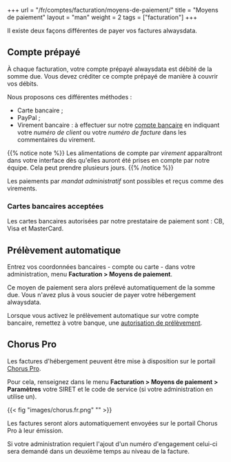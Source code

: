 +++
url = "/fr/comptes/facturation/moyens-de-paiement/"
title = "Moyens de paiement"
layout = "man"
weight = 2
tags = ["facturation"]
+++

Il existe deux façons différentes de payer vos factures alwaysdata.

## Compte prépayé

À chaque facturation, votre compte prépayé alwaysdata est débité de la somme due. Vous devez créditer ce compte prépayé de manière à couvrir vos débits.

Nous proposons ces différentes méthodes :

- Carte bancaire ;
- PayPal ;
- Virement bancaire : à effectuer sur notre [compte bancaire](https://share.alwaysdata.com/IBAN.pdf) en indiquant votre _numéro de client_ ou votre _numéro de facture_ dans les commentaires du virement.

{{% notice note %}}
Les alimentations de compte par _virement_ apparaîtront dans votre interface dès qu'elles auront été prises en compte par notre équipe. Cela peut prendre plusieurs jours.
{{% /notice %}}

Les paiements par *mandat administratif* sont possibles et reçus comme des virements. 

### Cartes bancaires acceptées

Les cartes bancaires autorisées par notre prestataire de paiement sont : CB, Visa et MasterCard.

## Prélèvement automatique

Entrez vos coordonnées bancaires - compte ou carte - dans votre administration, menu **Facturation > Moyens de paiement**.

Ce moyen de paiement sera alors prélevé automatiquement de la somme due. Vous n'avez plus à vous soucier de payer votre hébergement alwaysdata.

Lorsque vous activez le prélèvement automatique sur votre compte bancaire, remettez à votre banque, une [autorisation de prélèvement](http://static.alwaysdata.com/docs/Prelevement.png).

## Chorus Pro

Les factures d'hébergement peuvent être mise à disposition sur le portail [Chorus Pro](https://portail.chorus-pro.gouv.fr/).

Pour cela, renseignez dans le menu **Facturation > Moyens de paiement > Paramètres** votre SIRET et le code de service (si votre administration en utilise un).

{{< fig "images/chorus.fr.png" "" >}}

Les factures seront alors automatiquement envoyées sur le portail Chorus Pro à leur émission.

Si votre administration requiert l'ajout d'un numéro d'engagement celui-ci sera demandé dans un deuxième temps au niveau de la facture.
